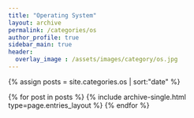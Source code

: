 ```yaml
---
title: "Operating System"
layout: archive
permalink: /categories/os
author_profile: true
sidebar_main: true
header:
  overlay_image : /assets/images/category/os.jpg
---
```


{% assign posts = site.categories.os | sort:"date" %}

{% for post in posts %}
  {% include archive-single.html type=page.entries_layout %}
{% endfor %}
